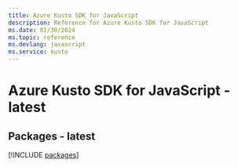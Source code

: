```yaml
---
title: Azure Kusto SDK for JavaScript
description: Reference for Azure Kusto SDK for JavaScript
ms.date: 01/30/2024
ms.topic: reference
ms.devlang: javascript
ms.service: kusto
---
```

# Azure Kusto SDK for JavaScript - latest
## Packages - latest
[!INCLUDE [packages](kusto-index.md)]